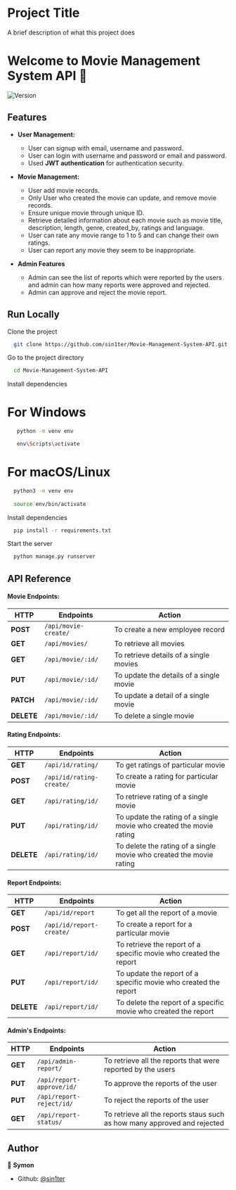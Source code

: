 
# Project Title

A brief description of what this project does 


# Welcome to Movie Management System API 👋

![Version](https://img.shields.io/badge/version-v1-blue.svg?cacheSeconds=2592000)


## Features

- **User Management:**
    - User can signup with email, username and password.
    - User can login with username and password or email and password.
    - Used **JWT authentication** for authentication security.

- **Movie Management:**
  - User add movie records.
  - Only User who created the movie can update, and remove movie records.
  - Ensure unique movie through unique ID.
  - Retrieve detailed information about each movie such as movie title, description, length, genre, created_by, ratings and language.
  - User can rate any movie range to 1 to 5 and can change their own ratings.
  - User can report any movie they seem to be inappropriate. 

- **Admin Features**
  - Admin can see the list of reports which were reported by the users and admin can how many reports were approved and rejected.
  - Admin can approve and reject the movie report. 
  
## Run Locally

Clone the project

```bash
  git clone https://github.com/sin1ter/Movie-Management-System-API.git
```

Go to the project directory

```bash
  cd Movie-Management-System-API
```

Install dependencies

# For Windows
```bash 
   python -m venv env

   env\Scripts\activate
```

 # For macOS/Linux
 ```bash
   python3 -m venv env
   
   source env/bin/activate
   ```

Install dependencies

```bash
  pip install -r requirements.txt
```

Start the server

```bash
  python manage.py runserver
```
## API Reference


####  Movie Endpoints:
| HTTP | Endpoints | Action |
| --- | --- | --- |
| **POST** | `/api/movie-create/` | To create a new employee record |
| **GET** | `/api/movies/` | To retrieve all movies |
| **GET** | `/api/movie/:id/` | To retrieve details of a single movies |
| **PUT** | `/api/movie/:id/` | To update the details of a single movie |
| **PATCH** | `/api/movie/:id/` | To update a detail of a single movie |
| **DELETE** | `/api/movie/:id/` | To delete a single movie |

#### Rating Endpoints:
| HTTP | Endpoints | Action |
| --- | --- | --- |
| **GET** | `/api/id/rating/` | To get ratings of particular movie |
| **POST** | `/api/id/rating-create/` | To create a rating for particular movie |
| **GET** | `/api/rating/id/` | To retrieve rating of a single movie |
| **PUT** | `/api/rating/id/` | To update the rating of a single movie who created the movie rating |
| **DELETE** | `/api/rating/id/` | To delete the rating of a single movie who created the movie rating |


#### Report Endpoints:
| HTTP | Endpoints | Action |
| --- | --- | --- |
| **GET** | `/api/id/report` | To get all the report of a movie |
| **POST** | `/api/id/report-create/` | To create a report for a particular movie |
| **GET** | `/api/report/id/` | To retrieve the report of a specific movie who created the report|
| **PUT** | `/api/report/id/` |To update the report of a specific movie who created the report|
| **DELETE** | `/api/report/id/` | To delete the report of a specific movie who created the report |

#### Admin's Endpoints:
| HTTP | Endpoints | Action |
| --- | --- | --- |
| **GET** | `/api/admin-report/` | To retrieve all the reports that were reported by the users |
| **PUT** | `/api/report-approve/id/` | To approve the reports of the user |
| **PUT** | `/api/report-reject/id/` | To reject the reports of the user |
| **GET** | `/api/report-status/` | To retrieve all the reports staus such as how many approved and rejected |
## Author

👤 **Symon**

- Github: [@sin1ter](https://github.com/sin1ter)
